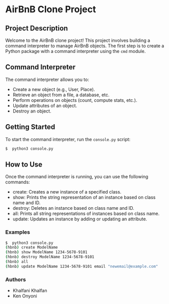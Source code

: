 # AirBnB Clone Project

## Project Description

Welcome to the AirBnB clone project! This project involves building a command interpreter to manage AirBnB objects. The first step is to create a Python package with a command interpreter using the `cmd` module.

## Command Interpreter

The command interpreter allows you to:

- Create a new object (e.g., User, Place).
- Retrieve an object from a file, a database, etc.
- Perform operations on objects (count, compute stats, etc.).
- Update attributes of an object.
- Destroy an object.

## Getting Started

To start the command interpreter, run the `console.py` script:

```bash
$  python3 console.py
```
## How to Use
Once the command interpreter is running, you can use the following commands:

- create: Creates a new instance of a specified class.
- show: Prints the string representation of an instance based on class name and ID.
- destroy: Deletes an instance based on class name and ID.
- all: Prints all string representations of instances based on class name.
- update: Updates an instance by adding or updating an attribute.
### Examples
```bash
$  python3 console.py
(hbnb) create ModelName
(hbnb) show ModelName 1234-5678-9101
(hbnb) destroy ModelName 1234-5678-9101
(hbnb) all
(hbnb) update ModelName 1234-5678-9101 email "newemail@example.com"
```
### Authors
- Khalfani Khalfan
- Ken Onyoni
